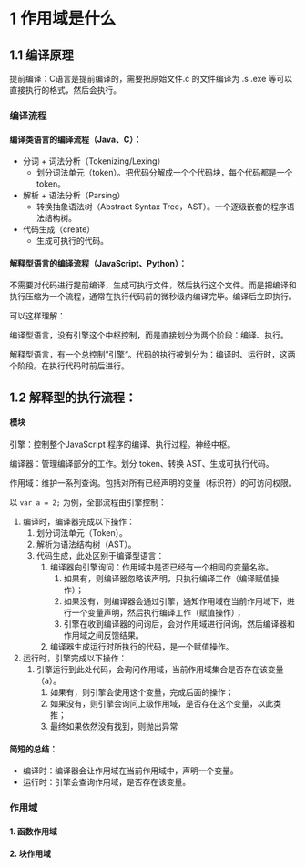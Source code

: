 # 1 作用域是什么

## 1.1 编译原理

提前编译：C语言是提前编译的，需要把原始文件.c 的文件编译为 .s .exe 等可以直接执行的格式，然后会执行。

### 编译流程

#### 编译类语言的编译流程（Java、C）：

- 分词 + 词法分析（Tokenizing/Lexing）
  - 划分词法单元（token）。把代码分解成一个个代码块，每个代码都是一个 token。
- 解析 + 语法分析（Parsing）
  - 转换抽象语法树（Abstract Syntax Tree，AST）。一个逐级嵌套的程序语法结构树。
- 代码生成（create）
  - 生成可执行的代码。

#### 解释型语言的编译流程（JavaScript、Python）：

不需要对代码进行提前编译，生成可执行文件，然后执行这个文件。而是把编译和执行压缩为一个流程，通常在执行代码前的微秒级内编译完毕。编译后立即执行。



可以这样理解：

编译型语言，没有引擎这个中枢控制，而是直接划分为两个阶段：编译、执行。

解释型语言，有一个总控制”引擎“。代码的执行被划分为：编译时、运行时，这两个阶段。在执行代码时前后进行。



## 1.2 解释型的执行流程：

#### 模块

引擎：控制整个JavaScript 程序的编译、执行过程。神经中枢。

编译器：管理编译部分的工作。划分 token、转换 AST、生成可执行代码。

作用域：维护一系列查询。包括对所有已经声明的变量（标识符）的可访问权限。



以 `var a = 2;` 为例，全部流程由引擎控制：

1. 编译时，编译器完成以下操作：
   1. 划分词法单元（Token）。
   2. 解析为语法结构树（AST）。
   3. 代码生成，此处区别于编译型语言：
      1. 编译器向引擎询问：作用域中是否已经有一个相同的变量名称。
         1. 如果有，则编译器忽略该声明，只执行编译工作（编译赋值操作）；
         2. 如果没有，则编译器会通过引擎，通知作用域在当前作用域下，进行一个变量声明，然后执行编译工作（赋值操作）；
         3. 引擎在收到编译器的问询后，会对作用域进行问询，然后编译器和作用域之间反馈结果。
      2. 编译器生成运行时所执行的代码，是一个赋值操作。
2. 运行时，引擎完成以下操作：
   1. 引擎运行到此处代码，会询问作用域，当前作用域集合是否存在该变量（a）。
      1. 如果有，则引擎会使用这个变量，完成后面的操作；
      2. 如果没有，则引擎会询问上级作用域，是否存在这个变量，以此类推；
      3. 最终如果依然没有找到，则抛出异常

#### 简短的总结：

- 编译时：编译器会让作用域在当前作用域中，声明一个变量。
- 运行时：引擎会查询作用域，是否存在该变量。



### 作用域

#### 1. 函数作用域

#### 2. 块作用域

































#### 